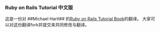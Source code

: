 ### Ruby on Rails Tutorial 中文版
这是一份对 ##Michael Hartl## 的[Ruby on Rails Tutorial Book](http://ruby.railstutorial.org/ruby-on-rails-tutorial-book)的翻译。
大家可以对这份翻译fork并提交来共同修改与翻译。
